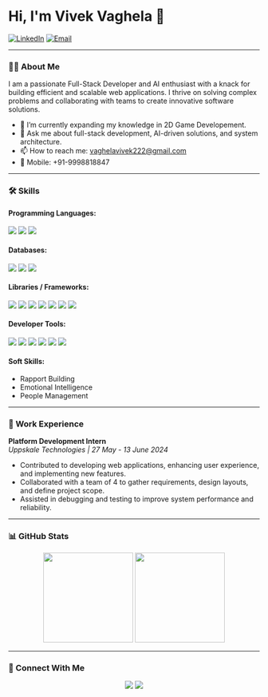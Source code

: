 # Hi, I'm Vivek Vaghela 👋

[![LinkedIn](https://img.shields.io/badge/LinkedIn-%230077B5.svg?style=for-the-badge&logo=linkedin&logoColor=white)](https://www.linkedin.com/in/vivek-vaghela-743903228/)
[![Email](https://img.shields.io/badge/Email-D14836?style=for-the-badge&logo=gmail&logoColor=white)](mailto:vaghelavivek222@gmail.com)

---

### 👨‍💻 About Me

I am a passionate Full-Stack Developer and AI enthusiast with a knack for building efficient and scalable web applications. I thrive on solving complex problems and collaborating with teams to create innovative software solutions.

- 🌱 I’m currently expanding my knowledge in 2D Game Developement.
- 💬 Ask me about full-stack development, AI-driven solutions, and system architecture.
- 📫 How to reach me: vaghelavivek222@gmail.com
- 📱 Mobile: +91-9998818847

---

### 🛠️ Skills

#### Programming Languages:
<p align="left">
  <a href="https://www.python.org/" target="_blank"><img src="https://img.shields.io/badge/python-%2314354C.svg?style=for-the-badge&logo=python&logoColor=white" /></a>
  <a href="https://en.wikipedia.org/wiki/C_(programming_language)" target="_blank"><img src="https://img.shields.io/badge/C%20/%20C++-%2300599C.svg?style=for-the-badge&logo=c&logoColor=white" /></a>
  <a href="https://www.java.com/" target="_blank"><img src="https://img.shields.io/badge/Java-%23ED8B00.svg?style=for-the-badge&logo=java&logoColor=white" /></a>
</p>

#### Databases:
<p align="left">
  <a href="https://www.mysql.com/" target="_blank"><img src="https://img.shields.io/badge/MySQL-%2300f.svg?style=for-the-badge&logo=mysql&logoColor=white" /></a>
  <a href="https://www.mongodb.com/" target="_blank"><img src="https://img.shields.io/badge/MongoDB-%2347A248.svg?style=for-the-badge&logo=mongodb&logoColor=white" /></a>
  <a href="https://redis.io/" target="_blank"><img src="https://img.shields.io/badge/Redis-%23DC382D.svg?style=for-the-badge&logo=redis&logoColor=white" /></a>
</p>

#### Libraries / Frameworks:
<p align="left">
  <a href="https://numpy.org/" target="_blank"><img src="https://img.shields.io/badge/numpy-%23013243.svg?style=for-the-badge&logo=numpy&logoColor=white" /></a>
  <a href="https://pandas.pydata.org/" target="_blank"><img src="https://img.shields.io/badge/pandas-%23150458.svg?style=for-the-badge&logo=pandas&logoColor=white" /></a>
  <a href="https://www.djangoproject.com/" target="_blank"><img src="https://img.shields.io/badge/django-%23092E20.svg?style=for-the-badge&logo=django&logoColor=white" /></a>
  <a href="https://developer.mozilla.org/en-US/docs/Web/API/WebSockets_API" target="_blank"><img src="https://img.shields.io/badge/websockets-%2313AA52.svg?style=for-the-badge&logo=websocket&logoColor=white" /></a>
  <a href="https://nodejs.org/en/" target="_blank"><img src="https://img.shields.io/badge/node.js-%2343853D.svg?style=for-the-badge&logo=node.js&logoColor=white" /></a>
  <a href="https://reactjs.org/" target="_blank"><img src="https://img.shields.io/badge/React-%2320232A.svg?style=for-the-badge&logo=react&logoColor=%2361DAFB" /></a>
  <a href="https://tailwindcss.com/" target="_blank"><img src="https://img.shields.io/badge/tailwindcss-%2338B2AC.svg?style=for-the-badge&logo=tailwind-css&logoColor=white" /></a>
</p>

#### Developer Tools:
<p align="left">
  <a href="https://git-scm.com/" target="_blank"><img src="https://img.shields.io/badge/Git-%23F05033.svg?style=for-the-badge&logo=git&logoColor=white" /></a>
  <a href="https://github.com/" target="_blank"><img src="https://img.shields.io/badge/GitHub-%23121011.svg?style=for-the-badge&logo=github&logoColor=white" /></a>
  <a href="https://code.visualstudio.com/" target="_blank"><img src="https://img.shields.io/badge/Visual_Studio_Code-%23007ACC.svg?style=for-the-badge&logo=visual-studio-code&logoColor=white" /></a>
  <a href="https://www.docker.com/" target="_blank"><img src="https://img.shields.io/badge/Docker-%232496ED.svg?style=for-the-badge&logo=docker&logoColor=white" /></a>
  <a href="https://www.postman.com/" target="_blank"><img src="https://img.shields.io/badge/Postman-%23FF6C37.svg?style=for-the-badge&logo=postman&logoColor=white" /></a>
  <a href="https://www.figma.com/" target="_blank"><img src="https://img.shields.io/badge/figma-%23F24E1E.svg?style=for-the-badge&logo=figma&logoColor=white" /></a>
</p>

#### Soft Skills:
- Rapport Building
- Emotional Intelligence
- People Management

---

### 💼 Work Experience

**Platform Development Intern**  
*Uppskale Technologies | 27 May - 13 June 2024*  
- Contributed to developing web applications, enhancing user experience, and implementing new features.
- Collaborated with a team of 4 to gather requirements, design layouts, and define project scope.
- Assisted in debugging and testing to improve system performance and reliability.

---

### 📊 GitHub Stats

<p align="center">
  <img height="180em" src="https://github-readme-stats.vercel.app/api?username=asuexe&show_icons=true&theme=radical&count_private=true" />
  <img height="180em" src="https://github-readme-stats.vercel.app/api/top-langs/?username=asuexe&layout=compact&theme=radical" />
</p>

---

### 🤝 Connect With Me

<p align="center">
  <a href="https://www.linkedin.com/in/vivek-vaghela-743903228/"><img src="https://img.shields.io/badge/LinkedIn-%230077B5.svg?style=for-the-badge&logo=linkedin&logoColor=white" /></a>
  <a href="mailto:vaghelavivek222@gmail.com"><img src="https://img.shields.io/badge/Email-D14836?style=for-the-badge&logo=gmail&logoColor=white" /></a>
</p>
